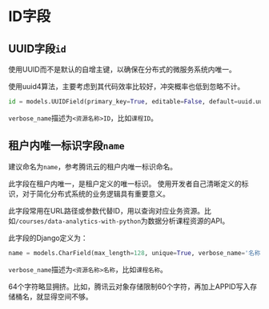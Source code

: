 # ID字段

## UUID字段`id`

使用UUID而不是默认的自增主键，以确保在分布式的微服务系统内唯一。

使用uuid4算法，主要考虑到其代码效率比较好，冲突概率也低到忽略不计。

```python
id = models.UUIDField(primary_key=True, editable=False, default=uuid.uuid4, verbose_name='ID')
```

`verbose_name`描述为`<资源名称>ID`，比如`课程ID`。

## 租户内唯一标识字段`name`

建议命名为`name`，参考腾讯云的租户内唯一标识命名。

此字段在租户内唯一，是租户定义的唯一标识。
使用开发者自己清晰定义的标识，对于简化分布式系统的业务逻辑具有重要意义。

此字段常用在URL路径或参数代替ID，用以查询对应业务资源。比如`/courses/data-analytics-with-python`为数据分析课程资源的API。

此字段的Django定义为：

```python
name = models.CharField(max_length=128, unique=True, verbose_name='名称')
```

`verbose_name`描述为`<资源名称>名称`，比如`课程名称`。

64个字符略显拥挤。比如，腾讯云对象存储限制60个字符，再加上APPID写入存储桶名，就显得空间不够。
